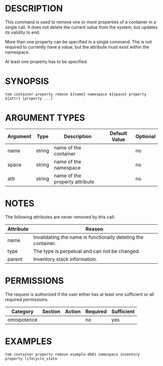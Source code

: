 # DESCRIPTION

This command is used to remove one or more properties of a container
in a single call.
It does not delete the current value from the system, but updates
its validity to end.

More than one property can be specified in a single command. The is not
required to currently have a value, but the attribute must exist within
the namespace.

At least one property has to be specified.

# SYNOPSIS

```
tom container property remove ${name} namespace ${space} property ${attr} [property ...]
```

# ARGUMENT TYPES

Argument | Type | Description | Default Value | Optional
 ------- | ---- | ----------- | ------------- | --------
name | string | name of the container | | no
space | string | name of the namespace | | no
attr | string | name of the property attribute | | no

# NOTES

The following attributes are never removed by this call:

Attribute | Reason
 -------- | ------
name | Invalidating the name is functionally deleting the container.
type | The type is perpetual and can not be changed.
parent | Inventory stack information.

# PERMISSIONS

The request is authorized if the user either has at least one
sufficient or all required permissions.

Category | Section | Action | Required | Sufficient
 ------- | ------- | ------ | -------- | ----------
omnipotence | | | no | yes

# EXAMPLES

```
tom container property remove example-db01 namespace inventory property lifecycle_state
```
